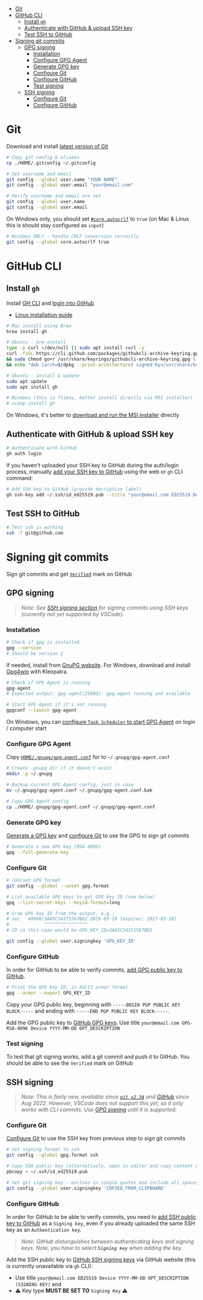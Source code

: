 
- [Git](#git)
- [GitHub CLI](#github-cli)
  - [Install `gh`](#install-gh)
  - [Authenticate with GitHub & upload SSH key](#authenticate-with-github--upload-ssh-key)
  - [Test SSH to GitHub](#test-ssh-to-github)
- [Signing git commits](#signing-git-commits)
  - [GPG signing](#gpg-signing)
    - [Installation](#installation)
    - [Configure GPG Agent](#configure-gpg-agent)
    - [Generate GPG key](#generate-gpg-key)
    - [Configure Git](#configure-git)
    - [Configure GitHub](#configure-github)
    - [Test signing](#test-signing)
  - [SSH signing](#ssh-signing)
    - [Configure Git](#configure-git-1)
    - [Configure GitHub](#configure-github-1)


# Git

Download and install [latest version of Git](https://git-scm.com/downloads)

```bash
# Copy git config & aliases
cp ./HOME/.gitconfig ~/.gitconfig

# Set username and email
git config --global user.name "YOUR NAME"
git config --global user.email "your@email.com"

# Verify username and email are set 
git config --global user.name
git config --global user.email
```

On Windows only, you should set [`#core.autocrlf`](https://www.git-scm.com/book/en/v2/Customizing-Git-Git-Configuration) to `true` (on Mac & Linux this is should stay configured as `input`)
```bash
# Windows ONLY - handle CRLF conversion correctly
git config --global core.autocrlf true
```


# GitHub CLI

## Install `gh`

Install [GH CLI](https://cli.github.com/) and [login into GitHub](https://cli.github.com/manual/gh_auth_login)

- [Linux installation guide](https://github.com/cli/cli/blob/trunk/docs/install_linux.md#debian-ubuntu-linux-raspberry-pi-os-apt)


```bash
# Mac install using Brew
brew install gh 

# Ubuntu - pre-install
type -p curl >/dev/null || sudo apt install curl -y
curl -fsSL https://cli.github.com/packages/githubcli-archive-keyring.gpg | sudo dd of=/usr/share/keyrings/githubcli-archive-keyring.gpg \
&& sudo chmod go+r /usr/share/keyrings/githubcli-archive-keyring.gpg \
&& echo "deb [arch=$(dpkg --print-architecture) signed-by=/usr/share/keyrings/githubcli-archive-keyring.gpg] https://cli.github.com/packages stable main" | sudo tee /etc/apt/sources.list.d/github-cli.list > /dev/null

# Ubuntu - install & update
sudo apt update
sudo apt install gh

# Windows (this is flimsy, better install directly via MSI installer)
# scoop install gh
```

On Windows, it's better to [download and run the MSI installer](https://github.com/cli/cli/releases/latest) directly


## Authenticate with GitHub & upload SSH key

```bash
# Authenticate with GitHub
gh auth login
```

If you haven't uploaded your SSH key to GitHub during the auth/login process, manually [add your SSH key to GitHub](https://docs.github.com/en/authentication/connecting-to-github-with-ssh/adding-a-new-ssh-key-to-your-github-account) using the web or `gh` CLI command:

```bash
# Add SSH key to GitHub (provide decriptive label)
gh ssh-key add ~/.ssh/id_ed25519.pub --title "your@email.com ED25519 Device YYYY-MM-DD OPT_DESCRIPTION"
```

## Test SSH to GitHub
```bash
# Test ssh is working
ssh -T git@github.com
```


# Signing git commits

Sign git commits and get [`Verified`](https://docs.github.com/en/authentication/managing-commit-signature-verification/about-commit-signature-verification) mark on GitHub

## GPG signing

> *Note: See [SSH signing section](#signing-using-ssh-key) for signing commits using SSH keys (currently not yet supported by VSCode).*

### Installation

```bash
# Check if gpg is installed
gpg --version
# Should be version 2
```

If needed, install from [GnuPG website](https://www.gnupg.org/download/). For Windows, download and install [Gpg4win](https://gpg4win.org/download.html) with Kleopatra.


```bash
# Check if GPG Agent is running
gpg-agent
# Expected output: gpg-agent[25800]: gpg-agent running and available

# Start GPG Agent if it's not running
gpgconf --launch gpg-agent
```

On Windows, you can [configure `Task Scheduler` to start GPG Agent](https://stackoverflow.com/a/51407128/192331) on login / computer start


### Configure GPG Agent

Copy [`HOME/.gnupg/gpg-agent.conf`](../HOME/.gnupg/gpg-agent.conf) for to `~/.gnupg/gpg-agent.conf`

```bash
# Create .gnupg dir if it doesn't exist
mkdir -p ~/.gnupg

# Backup current GPG Agent config, just in case
mv ~/.gnupg/gpg-agent.conf ~/.gnupg/gpg-agent.conf.bak

# Copy GPG Agent config
cp ./HOME/.gnupg/gpg-agent.conf ~/.gnupg/gpg-agent.conf
```

### Generate GPG key

[Generate a GPG key](https://docs.github.com/en/authentication/managing-commit-signature-verification/generating-a-new-gpg-key) and  [configure Git](https://docs.github.com/en/authentication/managing-commit-signature-verification/telling-git-about-your-signing-key) to use the GPG to sign git commits

```bash
# Generate a new GPG key (RSA 4096)
gpg --full-generate-key
```

### Configure Git

```bash
# (Un)set GPG format
git config --global --unset gpg.format

# List available GPG keys to get GPG key ID (see below)
gpg --list-secret-keys --keyid-format=long

# Grab GPG key ID from the output, e.g.:
# sec   4096R/3AA5C34371567BD2 2016-03-10 [expires: 2017-03-10]
#             ^^^^^^^^^^^^^^^^
# ID in this case would be GPG_KEY_ID=3AA5C34371567BD2

git config --global user.signingkey 'GPG_KEY_ID'
```

### Configure GitHub

In order for GitHub to be able to verify commits, [add GPG public key to GitHub](https://docs.github.com/en/authentication/managing-commit-signature-verification/adding-a-gpg-key-to-your-github-account).

```bash
# Print the GPG key ID, in ASCII armor format
gpg --armor --export GPG_KEY_ID
```

Copy your GPG public key, beginning with `-----BEGIN PGP PUBLIC KEY BLOCK-----` and ending with `-----END PGP PUBLIC KEY BLOCK-----`.

Add the GPG public key to [GitHub GPG keys](https://github.com/settings/gpg/new). Use title `your@email.com GPG-RSA-4096 Device YYYY-MM-DD OPT_DESCRIPTION`


### Test signing

To test that git signing works, add a git commit and push it to GitHub. You should be able to see the `Verified` mark on GitHub


## SSH signing

> *Note: This is fairly new, available since [`git v2.34`](https://github.blog/2021-11-15-highlights-from-git-2-34/#tidbits) and [GitHub](https://github.blog/changelog/2022-08-23-ssh-commit-verification-now-supported/) since Aug 2022. However, VSCode does not support this yet, so it only works with CLI commits. Use [GPG signing](#signing-using-gpg-key) until it is supported.*

### Configure Git

[Configure Git](https://docs.github.com/en/authentication/managing-commit-signature-verification/telling-git-about-your-signing-key#telling-git-about-your-ssh-key) to use the SSH key from previous step to sign git commits

```bash
# Set signing format to ssh
git config --global gpg.format ssh

# Copy SSH public key (alternatively, open in editor and copy content of the file manually)
pbcopy < ~/.ssh/id_ed25519.pub

# Set git signing key - enclose in single quotes and include all spaces
git config --global user.signingkey 'COPIED_FROM_CLIPBOARD'
```

### Configure GitHub

In order for GitHub to be able to verify commits, you need to [add SSH public key to GitHub](https://docs.github.com/en/authentication/connecting-to-github-with-ssh/adding-a-new-ssh-key-to-your-github-account) as a `Signing key`, even if you already uploaded the same SSH key as an `Authentication key`.

> *Note: GitHub distunguishes between authenticating keys and signing keys. Note, you have to select **`Signing key`** when adding the key.*

Add the SSH public key to [GitHub SSH signing keys](https://github.com/settings/ssh/new) via GitHub website (this is currently unavailable via `gh` CLI): 

- Use title `your@email.com ED25519 Device YYYY-MM-DD OPT_DESCRIPTION (SIGNING KEY)` and 
- ⚠ Key type **MUST BE SET TO** `Signing Key` ⚠

